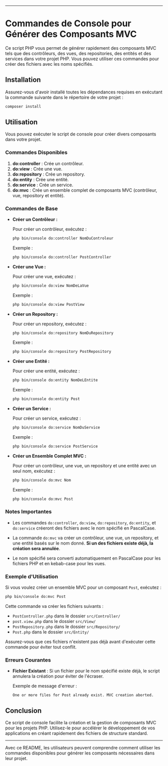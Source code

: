 
---

# Commandes de Console pour Générer des Composants MVC

Ce script PHP vous permet de générer rapidement des composants MVC tels que des contrôleurs, des vues, des repositories, des entités et des services dans votre projet PHP. Vous pouvez utiliser ces commandes pour créer des fichiers avec les noms spécifiés.

## Installation

Assurez-vous d'avoir installé toutes les dépendances requises en exécutant la commande suivante dans le répertoire de votre projet :

```bash
composer install
```

## Utilisation

Vous pouvez exécuter le script de console pour créer divers composants dans votre projet.

### Commandes Disponibles

1. **do:controller** : Crée un contrôleur.
2. **do:view** : Crée une vue.
3. **do:repository** : Crée un repository.
4. **do:entity** : Crée une entité.
5. **do:service** : Crée un service.
6. **do:mvc** : Crée un ensemble complet de composants MVC (contrôleur, vue, repository et entité).

### Commandes de Base

- **Créer un Contrôleur :**

  Pour créer un contrôleur, exécutez :

  ```bash
  php bin/console do:controller NomDuControleur
  ```

  Exemple :

  ```bash
  php bin/console do:controller PostController
  ```

- **Créer une Vue :**

  Pour créer une vue, exécutez :

  ```bash
  php bin/console do:view NomDeLaVue
  ```

  Exemple :

  ```bash
  php bin/console do:view PostView
  ```

- **Créer un Repository :**

  Pour créer un repository, exécutez :

  ```bash
  php bin/console do:repository NomDuRepository
  ```

  Exemple :

  ```bash
  php bin/console do:repository PostRepository
  ```

- **Créer une Entité :**

  Pour créer une entité, exécutez :

  ```bash
  php bin/console do:entity NomDeLEntite
  ```

  Exemple :

  ```bash
  php bin/console do:entity Post
  ```

- **Créer un Service :**

  Pour créer un service, exécutez :

  ```bash
  php bin/console do:service NomDuService
  ```

  Exemple :

  ```bash
  php bin/console do:service PostService
  ```

- **Créer un Ensemble Complet MVC :**

  Pour créer un contrôleur, une vue, un repository et une entité avec un seul nom, exécutez :

  ```bash
  php bin/console do:mvc Nom
  ```

  Exemple :

  ```bash
  php bin/console do:mvc Post
  ```

### Notes Importantes

- Les commandes `do:controller`, `do:view`, `do:repository`, `do:entity`, et `do:service` créeront des fichiers avec le nom spécifié en PascalCase.

- La commande `do:mvc` va créer un contrôleur, une vue, un repository, et une entité basés sur le nom donné. **Si un des fichiers existe déjà, la création sera annulée**.

- Le nom spécifié sera converti automatiquement en PascalCase pour les fichiers PHP et en kebab-case pour les vues.

### Exemple d'Utilisation

Si vous voulez créer un ensemble MVC pour un composant `Post`, exécutez :

```bash
php bin/console do:mvc Post
```

Cette commande va créer les fichiers suivants :

- `PostController.php` dans le dossier `src/Controller/`
- `post.view.php` dans le dossier `src/View/`
- `PostRepository.php` dans le dossier `src/Repository/`
- `Post.php` dans le dossier `src/Entity/`

Assurez-vous que ces fichiers n'existent pas déjà avant d'exécuter cette commande pour éviter tout conflit.

### Erreurs Courantes

- **Fichier Existant** : Si un fichier pour le nom spécifié existe déjà, le script annulera la création pour éviter de l'écraser.

  Exemple de message d'erreur :

  ```
  One or more files for Post already exist. MVC creation aborted.
  ```

## Conclusion

Ce script de console facilite la création et la gestion de composants MVC pour les projets PHP. Utilisez-le pour accélérer le développement de vos applications en créant rapidement des fichiers de structure standard.

---

Avec ce README, les utilisateurs peuvent comprendre comment utiliser les commandes disponibles pour générer les composants nécessaires dans leur projet.